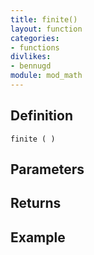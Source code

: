 ```yaml
---
title: finite()
layout: function
categories:
- functions
divlikes:
- bennugd
module: mod_math
---
```


## Definition

    finite ( )

## Parameters

## Returns

## Example
